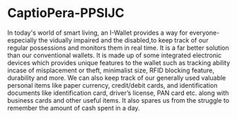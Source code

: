 # CaptioPera-PPSIJC

In today's world of smart living, an I-Wallet provides a way for everyone- especially the vidually impaired and the disabled,to keep track of our regular possessions and monitors them in real time. It is a far better solution than our conventional wallets. It is made up of some integrated electronic devices which provides unique features to the wallet such as tracking ability incase of misplacement or theft, minimalist size, RFID blocking feature, durability and more. We can also keep track of our generally used valuable personal items like paper currency, credit/debit cards, and identification documents like identification card, driver’s license, PAN card etc. along with business cards and other useful items. It also spares us from the struggle to remember the amount of cash spent in a day.
